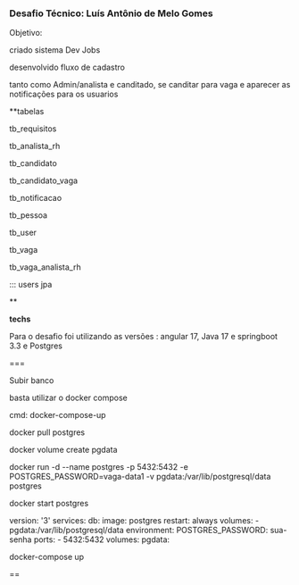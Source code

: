 ### Desafio Técnico: Luís Antônio de Melo Gomes

Objetivo:

criado sistema Dev Jobs

desenvolvido fluxo de cadastro

tanto como Admin/analista e canditado, se canditar para vaga e aparecer as notificações para os usuarios

\*\*tabelas

tb_requisitos

tb_analista_rh

tb_candidato

tb_candidato_vaga

tb_notificacao

tb_pessoa

tb_user

tb_vaga

tb_vaga_analista_rh

::: users jpa

\*\*

**techs**

Para o desafio foi utilizando as versões : angular 17, Java 17 e springboot 3.3 e Postgres

===

Subir banco

basta utilizar o docker compose

cmd: docker-compose-up

docker pull postgres

docker volume create pgdata

docker run -d --name postgres -p 5432:5432 -e POSTGRES_PASSWORD=vaga-data1 -v pgdata:/var/lib/postgresql/data postgres

docker start postgres

version: '3' services: db: image: postgres restart: always volumes: - pgdata:/var/lib/postgresql/data environment: POSTGRES_PASSWORD: sua-senha ports: - 5432:5432 volumes: pgdata:

docker-compose up

==
